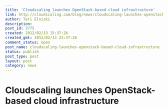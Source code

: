```yaml
---
title: 'Cloudscaling launches OpenStack-based cloud infrastructure'
link: http://cloudscaling.com/blog/news/cloudscaling-launches-openstack-based-cloud-infrastructure/
author: Teri Elniski
description: 
post_id: 3775
created: 2012/02/13 15:37:26
created_gmt: 2012/02/13 23:37:26
comment_status: open
post_name: cloudscaling-launches-openstack-based-cloud-infrastructure
status: publish
post_type: post
layout: post
category: news
---
```


# Cloudscaling launches OpenStack-based cloud infrastructure

